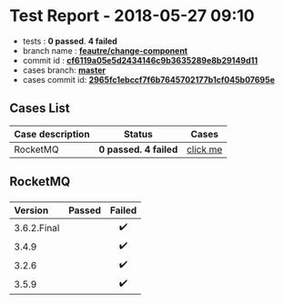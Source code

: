 # Test Report - 2018-05-27 09:10

- tests  : **0 passed**. **4 failed**
- branch name : **[feautre/change-component](https://github.com/apache/incubator-skywalking/tree/feautre/change-component)**
- commit id : **[cf6119a05e5d2434146c9b3635289e8b29149d11](https://github.com/apache/incubator-skywalking/commit/cf6119a05e5d2434146c9b3635289e8b29149d11)**
- cases branch: **[master](https://github.com/SkywalkingTest/skywalking-autotest-scenarios/tree/master)**
- cases commit id: **[2965fc1ebccf7f6b7645702177b1cf045b07695e](https://github.com/SkywalkingTest/skywalking-autotest-scenarios/commit/2965fc1ebccf7f6b7645702177b1cf045b07695e)**

## Cases List

| Case description | Status | Cases|
|:-----|:-----:|:-----:|
|RocketMQ| **0 passed. 4 failed**| [click me](#rocketmq) |

## RocketMQ

### 
|  Version     | Passed | Failed|
|:------------- |:-------:|:-----:|
| 3.6.2.Final  | |:heavy_check_mark:|
| 3.4.9  | |:heavy_check_mark:|
| 3.2.6  | |:heavy_check_mark:|
| 3.5.9  | |:heavy_check_mark:|


